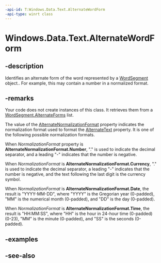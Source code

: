 ```yaml
---
-api-id: T:Windows.Data.Text.AlternateWordForm
-api-type: winrt class
---
```


<!-- Class syntax.
public class AlternateWordForm : Windows.Data.Text.IAlternateWordForm
-->

# Windows.Data.Text.AlternateWordForm

## -description
Identifies an alternate form of the word represented by a [WordSegment](wordsegment.md) object.. For example, this may contain a number in a normalized format.

## -remarks
Your code does not create instances of this class. It retrieves them from a [WordSegment.AlternateForms](wordsegment_alternateforms.md) list.

The value of the [AlternateNormalizationFormat](alternatenormalizationformat.md) property indicates the normalization format used to format the [AlternateText](alternatetext.md) property. It is one of the following possible normalization formats.

When *NormalizationFormat* property is **AlternateNormalizationFormat.Number**, "." is used to indicate the decimal separator, and a leading "-" indicates that the number is negative.

When *NormalizationFormat* is **AlternateNormalizationFormat.Currency**, "." is used to indicate the decimal separator, a leading "-" indicates that the number is negative, and the text following the last digit is the currency symbol.

When *NormalizationFormat* is **AlternateNormalizationFormat.Date**, the result is "YYYY-MM-DD", where "YYYY" is the Gregorian year (0-padded), "MM" is the numerical month (0-padded), and "DD" is the day (0-padded).

When *NormalizationFormat* is **AlternateNormalizationFormat.Time**, the result is "HH:MM:SS", where "HH" is the hour in 24-hour time (0-padded) (0-23), "MM" is the minute (0-padded), and "SS" is the seconds (0-padded).



## -examples

## -see-also
